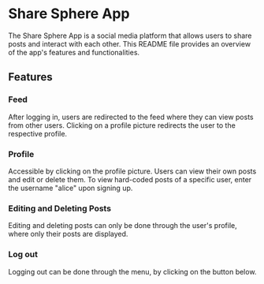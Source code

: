 # Share Sphere App
The Share Sphere App is a social media platform that allows users to share posts and interact with each other. 
This README file provides an overview of the app's features and functionalities.

## Features
### Feed
After logging in, users are redirected to the feed where they can view posts from other users.
Clicking on a profile picture redirects the user to the respective profile.

### Profile
Accessible by clicking on the profile picture.
Users can view their own posts and edit or delete them.
To view hard-coded posts of a specific user, enter the username "alice" upon signing up.

### Editing and Deleting Posts
Editing and deleting posts can only be done through the user's profile, where only their posts are displayed.

### Log out
Logging out can be done through the menu, by clicking on the button below. 